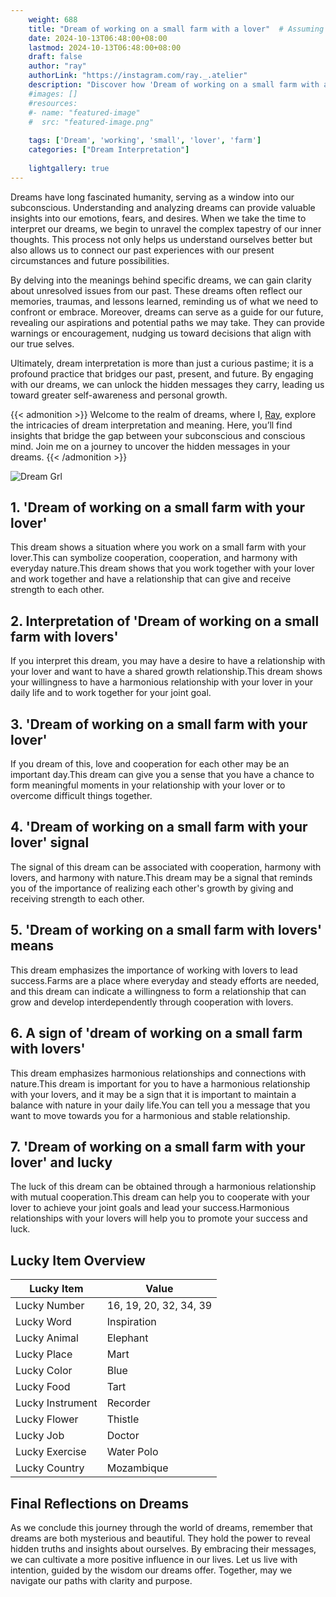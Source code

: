 ```yaml
---
    weight: 688
    title: "Dream of working on a small farm with a lover"  # Assuming 'title' column exists
    date: 2024-10-13T06:48:00+08:00
    lastmod: 2024-10-13T06:48:00+08:00
    draft: false
    author: "ray"
    authorLink: "https://instagram.com/ray._.atelier"
    description: "Discover how 'Dream of working on a small farm with a lover' can interpret your future and uncover its significant meanings in your life."
    #images: []
    #resources:
    #- name: "featured-image"
    #  src: "featured-image.png"
    
    tags: ['Dream', 'working', 'small', 'lover', 'farm']
    categories: ["Dream Interpretation"]
    
    lightgallery: true
---
```

    
Dreams have long fascinated humanity, serving as a window into our subconscious. Understanding and analyzing dreams can provide valuable insights into our emotions, fears, and desires. When we take the time to interpret our dreams, we begin to unravel the complex tapestry of our inner thoughts. This process not only helps us understand ourselves better but also allows us to connect our past experiences with our present circumstances and future possibilities.

By delving into the meanings behind specific dreams, we can gain clarity about unresolved issues from our past. These dreams often reflect our memories, traumas, and lessons learned, reminding us of what we need to confront or embrace. Moreover, dreams can serve as a guide for our future, revealing our aspirations and potential paths we may take. They can provide warnings or encouragement, nudging us toward decisions that align with our true selves.

Ultimately, dream interpretation is more than just a curious pastime; it is a profound practice that bridges our past, present, and future. By engaging with our dreams, we can unlock the hidden messages they carry, leading us toward greater self-awareness and personal growth.

{{< admonition >}}
Welcome to the realm of dreams, where I, [Ray](https://instagram.com/ray._.atelier), explore the intricacies of dream interpretation and meaning. Here, you’ll find insights that bridge the gap between your subconscious and conscious mind. Join me on a journey to uncover the hidden messages in your dreams.
{{< /admonition >}}

![Dream Grl](https://cdn.pixabay.com/photo/2017/11/02/03/35/gothic-2910057_1280.jpg "Dream Grl")

## 1. 'Dream of working on a small farm with your lover'
This dream shows a situation where you work on a small farm with your lover.This can symbolize cooperation, cooperation, and harmony with everyday nature.This dream shows that you work together with your lover and work together and have a relationship that can give and receive strength to each other.

## 2. Interpretation of 'Dream of working on a small farm with lovers'
If you interpret this dream, you may have a desire to have a relationship with your lover and want to have a shared growth relationship.This dream shows your willingness to have a harmonious relationship with your lover in your daily life and to work together for your joint goal.

## 3. 'Dream of working on a small farm with your lover'
If you dream of this, love and cooperation for each other may be an important day.This dream can give you a sense that you have a chance to form meaningful moments in your relationship with your lover or to overcome difficult things together.

## 4. 'Dream of working on a small farm with your lover' signal
The signal of this dream can be associated with cooperation, harmony with lovers, and harmony with nature.This dream may be a signal that reminds you of the importance of realizing each other's growth by giving and receiving strength to each other.

## 5. 'Dream of working on a small farm with lovers' means
This dream emphasizes the importance of working with lovers to lead success.Farms are a place where everyday and steady efforts are needed, and this dream can indicate a willingness to form a relationship that can grow and develop interdependently through cooperation with lovers.

## 6. A sign of 'dream of working on a small farm with lovers'
This dream emphasizes harmonious relationships and connections with nature.This dream is important for you to have a harmonious relationship with your lovers, and it may be a sign that it is important to maintain a balance with nature in your daily life.You can tell you a message that you want to move towards you for a harmonious and stable relationship.

## 7. 'Dream of working on a small farm with your lover' and lucky
The luck of this dream can be obtained through a harmonious relationship with mutual cooperation.This dream can help you to cooperate with your lover to achieve your joint goals and lead your success.Harmonious relationships with your lovers will help you to promote your success and luck.

## Lucky Item Overview
| Lucky Item          | Value              |
|---------------|--------------------|
| Lucky Number        | 16, 19, 20, 32, 34, 39  |
| Lucky Word          | Inspiration |
| Lucky Animal        | Elephant |
| Lucky Place         | Mart     |
| Lucky Color         | Blue     |
| Lucky Food          | Tart      |
| Lucky Instrument    | Recorder |
| Lucky Flower        | Thistle    |
| Lucky Job           | Doctor       |
| Lucky Exercise      | Water Polo  |
| Lucky Country       | Mozambique    |


##  Final Reflections on Dreams

As we conclude this journey through the world of dreams, remember that dreams are both mysterious and beautiful. They hold the power to reveal hidden truths and insights about ourselves. By embracing their messages, we can cultivate a more positive influence in our lives. Let us live with intention, guided by the wisdom our dreams offer. Together, may we navigate our paths with clarity and purpose.
